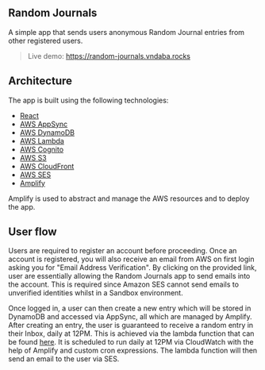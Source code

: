 ## Random Journals

A simple app that sends users anonymous Random Journal entries from other registered users.

> Live demo: https://random-journals.vndaba.rocks

## Architecture

The app is built using the following technologies:

- [React](https://reactjs.org/)
- [AWS AppSync](https://aws.amazon.com/appsync/)
- [AWS DynamoDB](https://aws.amazon.com/dynamodb/)
- [AWS Lambda](https://aws.amazon.com/lambda/)
- [AWS Cognito](https://aws.amazon.com/cognito/)
- [AWS S3](https://aws.amazon.com/s3/)
- [AWS CloudFront](https://aws.amazon.com/cloudfront/)
- [AWS SES](https://aws.amazon.com/ses/)
- [Amplify](https://aws.amazon.com/amplify/)

Amplify is used to abstract and manage the AWS resources and to deploy the app.

## User flow

Users are required to register an account before proceeding. Once an account is registered, you will also receive an email from AWS on first login asking you for "Email Address Verification". By clicking on the provided link, user are essentially allowing the Random Journals app to send emails into the account. This is required since Amazon SES cannot send emails to unverified identities whilst in a Sandbox environment.

Once logged in, a user can then create a new entry which will be stored in DynamoDB and accessed via AppSync, all which are managed by Amplify. After creating an entry, the user is guaranteed to receive a random entry in their Inbox, daily at 12PM. This is achieved via the lambda function that can be found [here](amplify/backend/function/rjlambda/src/index.js). It is scheduled to run daily at 12PM via CloudWatch with the help of Amplify and custom cron expressions. The lambda function will then send an email to the user via SES.
